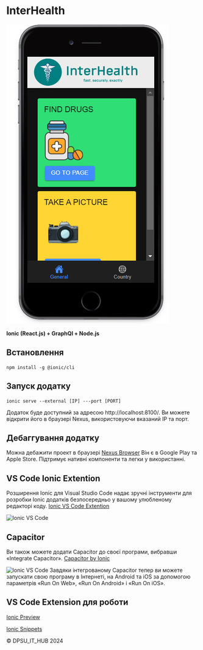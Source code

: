 # InterHealth


![Ionic VS Code](https://github.com/b33tle-k1ddie/interhealth/blob/master/public/1.jpg)


**Ionic (React.js) + GraphQl + Node.js**

## Встановлення
   ```shell
npm install -g @ionic/cli
```
## Запуск додатку

```shell
ionic serve --external [IP] ---port [PORT]
```

Додаток буде доступний за адресою http://localhost:8100/. Ви можете відкрити його в браузері Nexus, використовуючи вказаний IP та порт.


## Дебаггування додатку

Можна дебажити проект в браузері  [Nexus Browser](https://nexusbrowser.com/home)
Він є в Google Play та Apple Store. Підтримує нативні компоненти та легки у використанні.


## VS Code Ionic Extention

Розширення Ionic для Visual Studio Code надає зручні інструменти для розробки Ionic додатків безпосередньо у вашому улюбленому редакторі коду.
 [Ionic VS Code Extention](https://marketplace.visualstudio.com/items?itemName=ionic.ionic)
 

![Ionic VS Code](https://user-images.githubusercontent.com/84595830/159510276-6766a5b8-132d-4284-a3fa-cd6374d64891.gif)



## Capacitor
Ви також можете додати Capacitor до своєї програми, вибравши «Integrate Capacitor». 
 [Capacitor by Ionic](https://capacitorjs.com/)

 
![Ionic VS Code](https://user-images.githubusercontent.com/84595830/159510570-b5a151bb-2e17-42c8-8cab-bffbaa849576.gif)
Завдяки інтегрованому Capacitor тепер ви можете запускати свою програму в Інтернеті, на Android та iOS за допомогою параметрів «Run On Web», «Run On Android» і «Run On iOS». 


## VS Code Extension для роботи

 [Ionic Preview](https://marketplace.visualstudio.com/items?itemName=ionic-preview.ionic-preview)

 
 [Ionic Snippets](https://marketplace.visualstudio.com/items?itemName=fivethree.vscode-ionic-snippets)
 


&copy; DPSU_IT_HUB 2024

